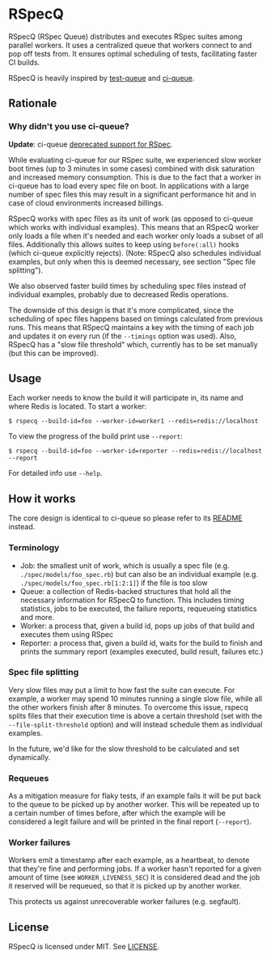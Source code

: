 # RSpecQ

RSpecQ (RSpec Queue) distributes and executes RSpec suites among parallel workers. It uses a centralized queue that workers connect to and pop off tests from. It ensures optimal scheduling of tests, facilitating faster CI builds.

RSpecQ is heavily inspired by [test-queue](https://github.com/tmm1/test-queue)
and [ci-queue](https://github.com/Shopify/ci-queue).

## Rationale

### Why didn't you use ci-queue?

**Update**: ci-queue [deprecated support for RSpec](https://github.com/Shopify/ci-queue/pull/149).

While evaluating ci-queue for our RSpec suite, we experienced slow worker boot times (up to 3 minutes in some cases) combined with disk saturation and increased memory consumption. This is due to the fact that a worker in ci-queue has to
load every spec file on boot. In applications with
a large number of spec files this may result in a significant performance hit and in case of cloud environments increased billings. 

RSpecQ works with spec files as its unit of work (as opposed to ci-queue which
works with individual examples). This means that an RSpecQ worker only loads a file when it's needed and each worker only loads a subset of all files. Additionally this allows suites to keep using `before(:all)` hooks
(which ci-queue explicitly rejects). (Note: RSpecQ also schedules individual
examples, but only when this is deemed necessary, see section
"Spec file splitting").

We also observed faster build times by scheduling spec files instead of
individual examples, probably due to decreased Redis operations.

The downside of this design is that it's more complicated, since the scheduling
of spec files happens based on timings calculated from previous runs. This
means that RSpecQ maintains a key with the timing of each job and updates it
on every run (if the `--timings` option was used). Also, RSpecQ has a "slow
file threshold" which, currently has to be set manually (but this can be
improved).



## Usage

Each worker needs to know the build it will participate in, its name and where
Redis is located. To start a worker:

```shell
$ rspecq --build-id=foo --worker-id=worker1 --redis=redis://localhost
```

To view the progress of the build print use `--report`:

```shell
$ rspecq --build-id=foo --worker-id=reporter --redis=redis://localhost --report
```

For detailed info use `--help`.


## How it works

The core design is identical to ci-queue so please refer to its [README](https://github.com/Shopify/ci-queue/blob/master/README.md) instead.

### Terminology

- Job: the smallest unit of work, which is usually a spec file
  (e.g. `./spec/models/foo_spec.rb`) but can also be an individual example
  (e.g. `./spec/models/foo_spec.rb[1:2:1]`) if the file is too slow
- Queue: a collection of Redis-backed structures that hold all the necessary
  information for RSpecQ to function. This includes timing statistics, jobs to
  be executed, the failure reports, requeueing statistics and more.
- Worker: a process that, given a build id, pops up jobs of that build and
  executes them using RSpec
- Reporter: a process that, given a build id, waits for the build to finish
  and prints the summary report (examples executed, build result, failures etc.)

### Spec file splitting

Very slow files may put a limit to how fast the suite can execute. For example,
a worker may spend 10 minutes running a single slow file, while all the other
workers finish after 8 minutes. To overcome this issue, rspecq splits
files that their execution time is above a certain threshold
(set with the `--file-split-threshold` option) and will instead schedule them as
individual examples.

In the future, we'd like for the slow threshold to be calculated and set
dynamically.

### Requeues

As a mitigation measure for flaky tests, if an example fails it will be put
back to the queue to be picked up by
another worker. This will be repeated up to a certain number of times before,
after which the example will be considered a legit failure and will be printed
in the final report (`--report`).

### Worker failures

Workers emit a timestamp after each example, as a heartbeat, to denote
that they're fine and performing jobs. If a worker hasn't reported for
a given amount of time (see `WORKER_LIVENESS_SEC`) it is considered dead
and the job it reserved will be requeued, so that it is picked up by another worker.

This protects us against unrecoverable worker failures (e.g. segfault).

## License

RSpecQ is licensed under MIT. See [LICENSE](LICENSE).
